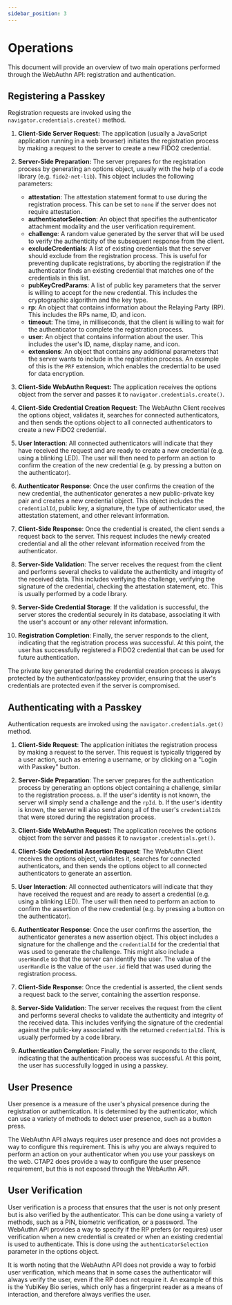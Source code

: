 ```yaml
---
sidebar_position: 3
---
```


# Operations

This document will provide an overview of two main operations performed through the WebAuthn API:
registration and authentication.

## Registering a Passkey

Registration requests are invoked using the `navigator.credentials.create()` method.

1. **Client-Side Server Request:** The application (usually a JavaScript application running in a
   web browser) initiates the registration process by making a request to the server to create a new
   FIDO2 credential.

2. **Server-Side Preparation:** The server prepares for the registration process by generating an
   options object, usually with the help of a code library (e.g. `fido2-net-lib`). This object
   includes the following parameters:

   - **attestation**: The attestation statement format to use during the registration process. This
     can be set to `none` if the server does not require attestation.
   - **authenticatorSelection**: An object that specifies the authenticator attachment modality and
     the user verification requirement.
   - **challenge**: A random value generated by the server that will be used to verify the
     authenticity of the subsequent response from the client.
   - **excludeCredentials**: A list of existing credentials that the server should exclude from the
     registration process. This is useful for preventing duplicate registrations, by aborting the
     registration if the authenticator finds an existing credential that matches one of the
     credentials in this list.
   - **pubKeyCredParams**: A list of public key parameters that the server is willing to accept for
     the new credential. This includes the cryptographic algorithm and the key type.
   - **rp**: An object that contains information about the Relaying Party (RP). This includes the
     RPs name, ID, and icon.
   - **timeout**: The time, in milliseconds, that the client is willing to wait for the
     authenticator to complete the registration process.
   - **user**: An object that contains information about the user. This includes the user's ID,
     name, display name, and icon.
   - **extensions**: An object that contains any additional parameters that the server wants to
     include in the registration process. An example of this is the `PRF` extension, which enables
     the credential to be used for data encryption.

3. **Client-Side WebAuthn Request:** The application receives the options object from the server and
   passes it to `navigator.credentials.create()`.

4. **Client-Side Credential Creation Request**: The WebAuthn Client receives the options object,
   validates it, searches for connected authenticators, and then sends the options object to all
   connected authenticators to create a new FIDO2 credential.

5. **User Interaction**: All connected authenticators will indicate that they have received the
   request and are ready to create a new credential (e.g. using a blinking LED). The user will then
   need to perform an action to confirm the creation of the new credential (e.g. by pressing a
   button on the authenticator).

6. **Authenticator Response**: Once the user confirms the creation of the new credential, the
   authenticator generates a new public-private key pair and creates a new credential object. This
   object includes the `credentialId`, public key, a signature, the type of authenticator used, the
   attestation statement, and other relevant information.

7. **Client-Side Response**: Once the credential is created, the client sends a request back to the
   server. This request includes the newly created credential and all the other relevant information
   received from the authenticator.

8. **Server-Side Validation**: The server receives the request from the client and performs several
   checks to validate the authenticity and integrity of the received data. This includes verifying
   the challenge, verifying the signature of the credential, checking the attestation statement,
   etc. This is usually performed by a code library.

9. **Server-Side Credential Storage**: If the validation is successful, the server stores the
   credential securely in its database, associating it with the user's account or any other relevant
   information.

10. **Registration Completion**: Finally, the server responds to the client, indicating that the
    registration process was successful. At this point, the user has successfully registered a FIDO2
    credential that can be used for future authentication.

The private key generated during the credential creation process is always protected by the
authenticator/passkey provider, ensuring that the user's credentials are protected even if the
server is compromised.

## Authenticating with a Passkey

Authentication requests are invoked using the `navigator.credentials.get()` method.

1. **Client-Side Request**: The application initiates the registration process by making a request
   to the server. This request is typically triggered by a user action, such as entering a username,
   or by clicking on a "Login with Passkey" button.

2. **Server-Side Preparation**: The server prepares for the authentication process by generating an
   options object containing a challenge, similar to the registration process. a. If the user's
   identity is not known, the server will simply send a challenge and the `rpId`. b. If the user's
   identity is known, the server will also send along all of the user's `credentialIds` that were
   stored during the registration process.

3. **Client-Side WebAuthn Request:** The application receives the options object from the server and
   passes it to `navigator.credentials.get()`.

4. **Client-Side Credential Assertion Request**: The WebAuthn Client receives the options object,
   validates it, searches for connected authenticators, and then sends the options object to all
   connected authenticators to generate an assertion.

5. **User Interaction**: All connected authenticators will indicate that they have received the
   request and are ready to assert a credential (e.g. using a blinking LED). The user will then need
   to perform an action to confirm the assertion of the new credential (e.g. by pressing a button on
   the authenticator).

6. **Authenticator Response**: Once the user confirms the assertion, the authenticator generates a
   new assertion object. This object includes a signature for the challenge and the `credentialId`
   for the credential that was used to generate the challenge. This might also include a
   `userHandle` so that the server can identify the user. The value of the `userHandle` is the value
   of the `user.id` field that was used during the registration process.

7. **Client-Side Response**: Once the credential is asserted, the client sends a request back to the
   server, containing the assertion response.

8. **Server-Side Validation**: The server receives the request from the client and performs several
   checks to validate the authenticity and integrity of the received data. This includes verifying
   the signature of the credential against the public-key associated with the returned
   `credentialId`. This is usually performed by a code library.

9. **Authentication Completion**: Finally, the server responds to the client, indicating that the
   authentication process was successful. At this point, the user has successfully logged in using a
   passkey.

## User Presence

User presence is a measure of the user's physical presence during the registration or
authentication. It is determined by the authenticator, which can use a variety of methods to detect
user presence, such as a button press.

The WebAuthn API always requires user presence and does not provides a way to configure this
requirement. This is why you are always required to perform an action on your authenticator when you
use your passkeys on the web. CTAP2 does provide a way to configure the user presence requirement,
but this is not exposed through the WebAuthn API.

## User Verification

User verification is a process that ensures that the user is not only present but is also verified
by the authenticator. This can be done using a variety of methods, such as a PIN, biometric
verification, or a password. The WebAuthn API provides a way to specify if the RP prefers (or
requires) user verification when a new credential is created or when an existing credential is used
to authenticate. This is done using the `authenticatorSelection` parameter in the options object.

It is worth noting that the WebAuthn API does not provide a way to forbid user verification, which
means that in some cases the authenticator will always verify the user, even if the RP does not
require it. An example of this is the YubiKey Bio series, which only has a fingerprint reader as a
means of interaction, and therefore always verifies the user.
